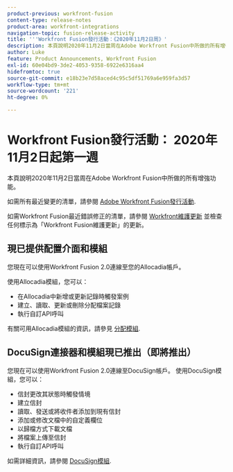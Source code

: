 ```yaml
---
product-previous: workfront-fusion
content-type: release-notes
product-area: workfront-integrations
navigation-topic: fusion-release-activity
title: '''Workfront Fusion發行活動：《2020年11月2日周》'
description: 本頁說明2020年11月2日當周在Adobe Workfront Fusion中所做的所有增強功能。
author: Luke
feature: Product Announcements, Workfront Fusion
exl-id: 60e04bd9-3de2-4053-9358-6922e6316aa4
hidefromtoc: true
source-git-commit: e18b23e7d58aced4c95c5df51769a6e959fa3d57
workflow-type: tm+mt
source-wordcount: '221'
ht-degree: 0%

---
```


# Workfront Fusion發行活動： 2020年11月2日起第一週

本頁說明2020年11月2日當周在Adobe Workfront Fusion中所做的所有增強功能。

如需所有最近變更的清單，請參閱 [Adobe Workfront Fusion發行活動](../../../../../product-announcements/product-releases/fusion-release-activity/fusion-release-activity.md).

如需Workfront Fusion最近錯誤修正的清單，請參閱 [Workfront維護更新](https://one.workfront.com/s/article/Workfront-Maintenance-Updates-1882317350) 並檢查任何標示為「Workfront Fusion維護更新」的更新。

## 現已提供配置介面和模組

您現在可以使用Workfront Fusion 2.0連線至您的Allocadia帳戶。

使用Allocadia模組，您可以：

* 在Allocadia中新增或更新記錄時觸發案例
* 建立、讀取、更新或刪除分配檔案記錄
* 執行自訂API呼叫

有關可用Allocadia模組的資訊，請參見 [分配模組](../../../../../workfront-fusion/apps-and-their-modules/allocadia-modules.md).

## DocuSign連接器和模組現已推出（即將推出）

您現在可以使用Workfront Fusion 2.0連線至DocuSign帳戶。 使用DocuSign模組，您可以：

* 信封更改其狀態時觸發情境
* 建立信封
* 讀取、發送或將收件者添加到現有信封
* 添加或修改文檔中的自定義欄位
* 以歸檔方式下載文檔
* 將檔案上傳至信封
* 執行自訂API呼叫

如需詳細資訊，請參閱 [DocuSign模組](../../../../../workfront-fusion/apps-and-their-modules/docusign-modules.md).
